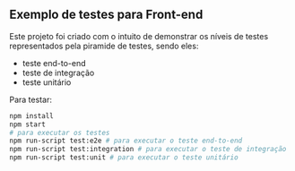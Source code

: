 ## Exemplo de testes para Front-end

Este projeto foi criado com o intuito de demonstrar os níveis de testes representados pela piramide de testes, sendo eles:
- teste end-to-end
- teste de integração
- teste unitário

Para testar:

```bash
npm install
npm start
# para executar os testes
npm run-script test:e2e # para executar o teste end-to-end
npm run-script test:integration # para executar o teste de integração
npm run-script test:unit # para executar o teste unitário
```
